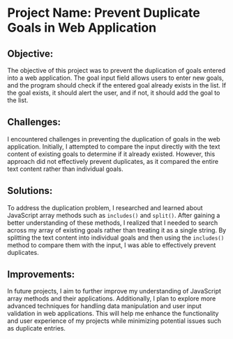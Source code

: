 
# Project Name: Prevent Duplicate Goals in Web Application

## Objective:
The objective of this project was to prevent the duplication of goals entered into a web application. The goal input field allows users to enter new goals, and the program should check if the entered goal already exists in the list. If the goal exists, it should alert the user, and if not, it should add the goal to the list.

## Challenges:
I encountered challenges in preventing the duplication of goals in the web application. Initially, I attempted to compare the input directly with the text content of existing goals to determine if it already existed. However, this approach did not effectively prevent duplicates, as it compared the entire text content rather than individual goals.

## Solutions:
To address the duplication problem, I researched and learned about JavaScript array methods such as `includes()` and `split()`. After gaining a better understanding of these methods, I realized that I needed to search across my array of existing goals rather than treating it as a single string. By splitting the text content into individual goals and then using the `includes()` method to compare them with the input, I was able to effectively prevent duplicates.

## Improvements:
In future projects, I aim to further improve my understanding of JavaScript array methods and their applications. Additionally, I plan to explore more advanced techniques for handling data manipulation and user input validation in web applications. This will help me enhance the functionality and user experience of my projects while minimizing potential issues such as duplicate entries.